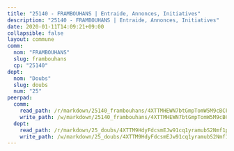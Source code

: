```yaml
---
title: "25140 - FRAMBOUHANS | Entraide, Annonces, Initiatives"
description: "25140 - FRAMBOUHANS | Entraide, Annonces, Initiatives"
date: 2020-01-11T14:09:21+09:00
collapsible: false
layout: commune
comm:
  nom: "FRAMBOUHANS"
  slug: frambouhans
  cp: "25140"
dept:
  nom: "Doubs"
  slug: doubs
  num: "25"
peerpad:
  comm:
    read_path: /r/markdown/25140_frambouhans/4XTTMHEWN7btGmpTomW5M9cBCFGKUSSaWnMVeUnn22ngCQLNZ
    write_path: /w/markdown/25140_frambouhans/4XTTMHEWN7btGmpTomW5M9cBCFGKUSSaWnMVeUnn22ngCQLNZ-K3TgTuKHi3K5Qo2wA2xjDRF5bjjCDou3DfjfUrEPWqtpJxps54jN4J2Sx3tjLqskTBHrTjux5URrUyyFqJxAGb9i6dFHBQSQCqDSHDuSnhCFyiTGGWehrnHZebn3cizkpQvz7A93
  dept:
    read_path: /r/markdown/25_doubs/4XTTM9HdyFdcsmEJw91cq1yramubS2Nmf1ps2s84xcMxY74Zv
    write_path: /w/markdown/25_doubs/4XTTM9HdyFdcsmEJw91cq1yramubS2Nmf1ps2s84xcMxY74Zv-K3TgURza6A4QY75MscA2g52nUX9tjMQaHW9mgBSgyRKNNp3M6gkaXA9iDDtpbSx22mTSZbQLYS1izbwsznz8e9u5BERCmGKxZ379xV2nAaDe1bGyxrjytc7G1EcbGtknRFYQ1Lxp
---
```


